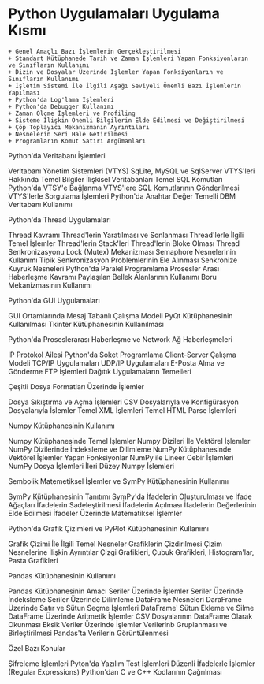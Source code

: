 # Python Uygulamaları Uygulama Kısmı

    + Genel Amaçlı Bazı İşlemlerin Gerçekleştirilmesi
    + Standart Kütüphanede Tarih ve Zaman İşlemleri Yapan Fonksiyonların ve Sınıfların Kullanımı
    + Dizin ve Dosyalar Üzerinde İşlemler Yapan Fonksiyonların ve Sınıfların Kullanımı
    + İşletim Sistemi İle İlgili Aşağı Seviyeli Önemli Bazı İşlemlerin Yapılması
    + Python'da Log'lama İşlemleri
    + Python'da Debugger Kullanımı
    + Zaman Ölçme İşlemleri ve Profiling
    + Sisteme İlişkin Önemli Bilgilerin Elde Edilmesi ve Değiştirilmesi
    + Çöp Toplayıcı Mekanizmanın Ayrıntıları
    + Nesnelerin Seri Hale Getirilmesi 
    + Programların Komut Satırı Argümanları

Python'da Veritabanı İşlemleri

Veritabanı Yönetim Sistemleri (VTYS)
SqLite, MySQL ve SqlServer VTYS'leri Hakkında Temel Bilgiler
İlişkisel Veritabanları
Temel SQL Komutları
Python'da VTSY'e Bağlanma
VTYS'lere SQL Komutlarının Gönderilmesi
VTYS'lerle Sorgulama İşlemleri
Python'da Anahtar Değer Temelli DBM Veritabanı Kullanımı

Python'da Thread Uygulamaları

Thread Kavramı
Thread'lerin Yaratılması ve Sonlanması
Thread'lerle İlgili Temel İşlemler
Thread'lerin Stack'leri
Thread'lerin Bloke Olması
Thread Senkronizasyonu
Lock (Mutex) Mekanizması
Semaphore Nesnelerinin Kullanımı
Tipik Senkronizasyon Problemlerinin Ele Alınması
Senkronize Kuyruk Nesneleri
Python'da Paralel Programlama
Prosesler Arası Haberleşme Kavramı
Paylaşılan Bellek Alanlarının Kullanımı
Boru Mekanizmasının Kullanımı

Python'da GUI Uygulamaları

GUI Ortamlarında Mesaj Tabanlı Çalışma Modeli
PyQt Kütüphanesinin Kullanılması
Tkinter Kütüphanesinin Kullanılması

Python'da Proseslerarası Haberleşme ve Network Ağ Haberleşmeleri

IP Protokol Ailesi
Python'da Soket Programlama
Client-Server Çalışma Modeli
TCP/IP Uygulamaları
UDP/IP Uygulamaları
E-Posta Alma ve Gönderme
FTP İşlemleri
Dağıtık Uygulamaların Temelleri

Çeşitli Dosya Formatları Üzerinde İşlemler

Dosya Sıkıştırma ve Açma İşlemleri 
CSV Dosyalarıyla ve Konfigürasyon Dosyalarıyla İşlemler
Temel XML İşlemleri
Temel HTML Parse İşlemleri

Numpy Kütüphanesinin Kullanımı

Numpy Kütüphanesinde Temel İşlemler
Numpy Dizileri İle Vektörel İşlemler
NumPy Dizilerinde İndeksleme ve Dilimleme
NumPy Kütüphanesinde Vektörel İşlemler Yapan Fonksiyonlar
NumPy ile Lineer Cebir İşlemleri
NumPy Dosya İşlemleri
İleri Düzey Numpy İşlemleri

Sembolik Matemetiksel İşlemler ve SymPy Kütüphanesinin Kullanımı

SymPy Kütüphanesinin Tanıtımı
SymPy'da İfadelerin Oluşturulması ve İfade Ağaçları
İfadelerin Sadeleştirilmesi
İfadelerin Açılması
İfadelerin Değerlerinin Elde Edilmesi
İfadeler Üzerinde Matematiksel İşlemler

Python'da Grafik Çizimleri ve PyPlot Kütüphanesinin Kullanımı

Grafik Çizimi İle İlgili Temel Nesneler
Grafiklerin Çizdirilmesi
Çizim Nesnelerine İlişkin Ayrıntılar
Çizgi Grafikleri, Çubuk Grafikleri, Histogram'lar, Pasta Grafikleri

Pandas Kütüphanesinin Kullanımı

Pandas Kütüphanesinin Amacı
Seriler Üzerinde İşlemler
Seriler Üzerinde İndeksleme
Seriler Üzerinde Dilimleme
DataFrame Nesneleri
DaraFrame Üzerinde Satır ve Sütun Seçme İşlemleri
DataFrame' Sütun Ekleme ve Silme
DataFrame Üzerinde Aritmetik İşlemler
CSV Dosyalarının DataFrame Olarak Okunması
Eksik Veriler Üzerinde İşlemler
Verilerinb Gruplanması ve Birleştirilmesi
Pandas'ta Verilerin Görüntülenmesi

Özel Bazı Konular

Şifreleme İşlemleri
Pyton'da Yazılım Test İşlemleri
Düzenli İfadelerle İşlemler (Regular Expressions)
Python'dan C ve C++ Kodlarının Çağrılması
